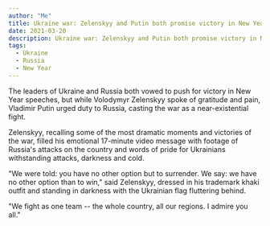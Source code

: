 ```yaml
---
author: "Me"
title: Ukraine war: Zelenskyy and Putin both promise victory in New Year speeches
date: 2021-03-20
description: Ukraine war: Zelenskyy and Putin both promise victory in New Year speeches
tags:
  - Ukraine
  - Russia
  - New Year
---
```


The leaders of Ukraine and Russia both vowed to push for victory in New Year speeches, but while Volodymyr Zelenskyy spoke of gratitude and pain, Vladimir Putin urged duty to Russia, casting the war as a near-existential fight.

Zelenskyy, recalling some of the most dramatic moments and victories of the war, filled his emotional 17-minute video message with footage of Russia's attacks on the country and words of pride for Ukrainians withstanding attacks, darkness and cold.

"We were told: you have no other option but to surrender. We say: we have no other option than to win," said Zelenskyy, dressed in his trademark khaki outfit and standing in darkness with the Ukrainian flag fluttering behind.

"We fight as one team -- the whole country, all our regions. I admire you all."

